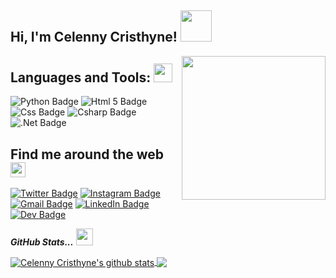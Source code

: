 <!-- HEADER -->

<h2> Hi, I'm Celenny Cristhyne! <img src="https://media.giphy.com/media/mGcNjsfWAjY5AEZNw6/giphy.gif" width="50"></h2>
<img align='right' src="https://media.giphy.com/media/ieyl9zmCjO4b4t6qoY/giphy.gif" width="230">
  
## Languages and Tools: </a><img src="https://media.giphy.com/media/WUlplcMpOCEmTGBtBW/giphy.gif" width="30">

![Python Badge](https://img.shields.io/badge/Python-14354C?style=for-the-badge&logo=python&logoColor=white)
![Html 5 Badge](https://img.shields.io/badge/html5%20-%23E34F26.svg?&style=for-the-badge&logo=html5&logoColor=white)
![Css Badge](https://img.shields.io/badge/css3%20-%231572B6.svg?&style=for-the-badge&logo=css3&logoColor=white) 
![Csharp Badge](https://img.shields.io/badge/C%23-239120?style=for-the-badge&logo=c-sharp&logoColor=white)
![.Net Badge](https://img.shields.io/badge/.NET-5C2D91?style=for-the-badge&logo=.net&logoColor=white)

## Find me around the web <img src="https://github.com/TheDudeThatCode/TheDudeThatCode/blob/master/Assets/Earth.gif" width="24px"> 
[![Twitter Badge](https://img.shields.io/badge/Twitter-1DA1F2?style=for-the-badge&logo=twitter&logoColor=white)](https://twitter.com/celycodes) 
[![Instagram Badge](https://img.shields.io/badge/Instagram-E4405F?style=for-the-badge&logo=instagram&logoColor=white)](https://instagram.com/celycodes)
[![Gmail Badge](https://img.shields.io/badge/Gmail-D14836?style=for-the-badge&logo=gmail&logoColor=white)](mailto:celycristhyne@gmail.com)
[![LinkedIn Badge](https://img.shields.io/badge/LinkedIn-0077B5?style=for-the-badge&logo=linkedin&logoColor=white)](https://www.linkedin.com/in/celenny/)
[![Dev Badge](https://img.shields.io/badge/dev.to-0A0A0A?style=for-the-badge&logo=dev.to&logoColor=white)](https://dev.to/celenny)

 <i><b>GitHub Stats...</b></i> <img src="https://user-images.githubusercontent.com/5679180/79618120-0daffb80-80be-11ea-819e-d2b0fa904d07.gif" width="27px">
 
<a href="https://github.com/celenny/github-readme-stats">
  <img align="center" src="https://github-readme-stats.anuraghazra1.vercel.app/api?username=celenny&show_icons=true&include_all_commits=true&theme=midnight-purple" alt="Celenny Cristhyne's github stats"/>
</a> 
<a href="https://github.com/celenny/github-readme-stats">
  <!-- Change the `github-readme-stats.anuraghazra1.vercel.app` to `github-readme-stats.vercel.app`  -->
  <img align="center" src="https://github-readme-stats.vercel.app/api/top-langs/?username=celenny&layout=compact&theme=midnight-purple" />
</a>
</div>
<!--
**celenny/celenny** is a ✨ _special_ ✨ repository because its `README.md` (this file) appears on your GitHub profile.

Here are some ideas to get you started:

- 🔭 I’m currently working on ...
- 🌱 I’m currently learning ...
- 👯 I’m looking to collaborate on ...
- 🤔 I’m looking for help with ...
- 💬 Ask me about ...
- 📫 How to reach me: ...
- 😄 Pronouns: ...
- ⚡ Fun fact: ...
-->
